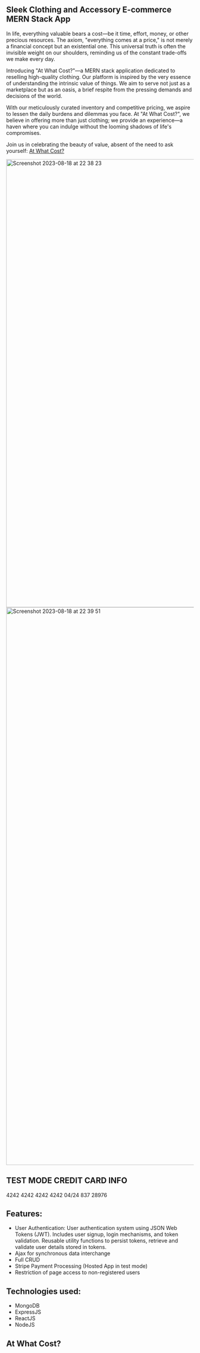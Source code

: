 ## Sleek Clothing and Accessory E-commerce MERN Stack App
In life, everything valuable bears a cost—be it time, effort, money, or other precious resources. The axiom, "everything comes at a price," is not merely a financial concept but an existential one. This universal truth is often the invisible weight on our shoulders, reminding us of the constant trade-offs we make every day.

Introducing "At What Cost?"—a MERN stack application dedicated to reselling high-quality clothing. Our platform is inspired by the very essence of understanding the intrinsic value of things. We aim to serve not just as a marketplace but as an oasis, a brief respite from the pressing demands and decisions of the world.

With our meticulously curated inventory and competitive pricing, we aspire to lessen the daily burdens and dilemmas you face. At "At What Cost?", we believe in offering more than just clothing; we provide an experience—a haven where you can indulge without the looming shadows of life's compromises.

Join us in celebrating the beauty of value, absent of the need to ask yourself: [At What Cost?](https://atwhatcost-ecommerce-9184153d49a7.herokuapp.com/)








<img width="1200" alt="Screenshot 2023-08-18 at 22 38 23" src="https://github.com/teyotobias/atwhatcost/assets/112126540/7fa3c1fa-abb0-48d1-b6f6-dc72db0e4f05">
<img width="1494" alt="Screenshot 2023-08-18 at 22 39 51" src="https://github.com/teyotobias/atwhatcost/assets/112126540/b3a5a84f-c4e3-4c32-8716-4a37cf7ca6fb">

## TEST MODE CREDIT CARD INFO
4242 4242 4242 4242                  04/24            837              28976


## Features:
* User Authentication: User authentication system using JSON Web Tokens (JWT). Includes user signup, login mechanisms, and token validation. Reusable utility functions to persist tokens, retrieve and validate user details stored in tokens.
* Ajax for synchronous data interchange
* Full CRUD
* Stripe Payment Processing (Hosted App in test mode)
* Restriction of page access to non-registered users


## Technologies used:
* MongoDB
* ExpressJS
* ReactJS
* NodeJS



## At What Cost?
